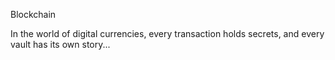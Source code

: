 Blockchain

In the world of digital currencies, every transaction holds secrets, and every vault has its own story...
